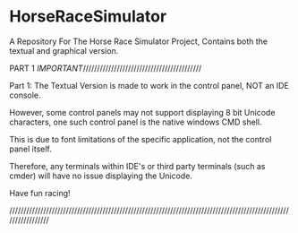 # HorseRaceSimulator
A Repository For The Horse Race Simulator Project, Contains both the textual and graphical version.

PART 1 *IMPORTANT*//////////////////////////////////////////

Part 1: The Textual Version is made to work in the control panel, NOT an IDE console.

However, some control panels may not support displaying 8 bit Unicode characters, one such control panel is the native windows CMD shell.

This is due to font limitations of the specific application, not the control panel itself.

Therefore, any terminals within IDE's or third party terminals (such as cmder) will have no issue displaying the Unicode.

Have fun racing!

/////////////////////////////////////////////////////////////////////////////////////////////////////////////////